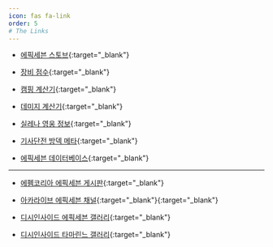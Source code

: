 ```yaml
---
icon: fas fa-link
order: 5
# The Links
---
```


- [에픽세븐 스토브]("https://page.onstove.com/epicseven/kr/main""https://page.onstove.com/epicseven/kr/main"){:target="_blank"}
  
- [장비 점수]("https://meowyih.github.io/epic7-gear/index.html?lang=en"){:target="_blank"}
  
- [캠핑 계산기]("[https://ceciliabot.github.io"](https://ceciliabot.github.io")){:target="_blank"}
  
- [데미지 계산기](https://e7calc.xyz/kr/index.html){:target="_blank"}
  
- [실레나 영웅 정보](https://www.epic7stats.com){:target="_blank"}
  
- [기사단전 방덱 메타]("https://fribbels.github.io/e7/gw-meta"){:target="_blank"}
  
- [에픽세븐 데이터베이스]("https://epicsevendb.com/ko"){:target="_blank"}
  

---

- [에펨코리아 에픽세븐 게시판]("https://www.fmkorea.com/epic7"){:target="_blank"}
  
- [아카라이브 에픽세븐 채널]("https://arca.live/b/epic7"){:target="_blank"}{:target="_blank"}
  
- [디시인사이드 에픽세븐 갤러리]("https://gall.dcinside.com/mgallery/board/lists/?id=epicseven"){:target="_blank"}
  
- [디시인사이드 타마린느 갤러리]("https://gall.dcinside.com/mgallery/board/lists/?id=apple1004ga"){:target="_blank"}
  

